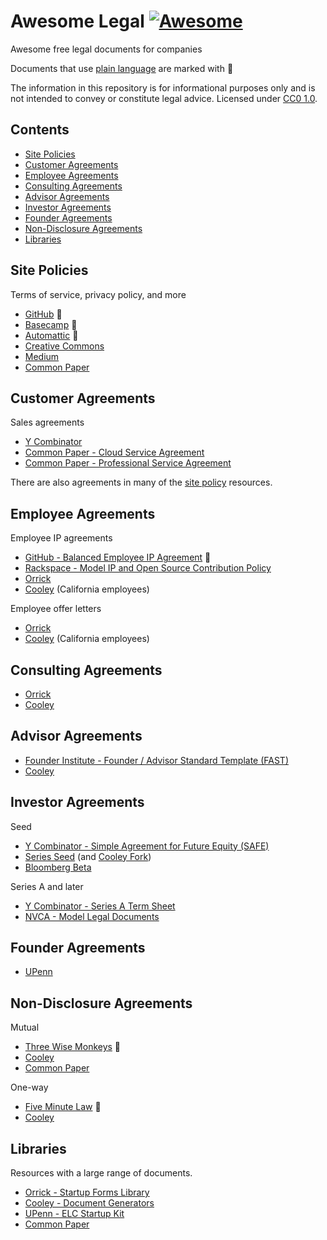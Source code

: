 # Awesome Legal [![Awesome](https://awesome.re/badge-flat2.svg)](https://awesome.re)

Awesome free legal documents for companies

Documents that use [plain language](https://hbr.org/2018/01/the-case-for-plain-language-contracts) are marked with :tada:

The information in this repository is for informational purposes only and is not intended to convey or constitute legal advice. Licensed under [CC0 1.0](LICENSE.txt).

## Contents

- [Site Policies](#site-policies)
- [Customer Agreements](#customer-agreements)
- [Employee Agreements](#employee-agreements)
- [Consulting Agreements](#consulting-agreements)
- [Advisor Agreements](#advisor-agreements)
- [Investor Agreements](#investor-agreements)
- [Founder Agreements](#founder-agreements)
- [Non-Disclosure Agreements](#non-disclosure-agreements)
- [Libraries](#libraries)

## Site Policies

Terms of service, privacy policy, and more

- [GitHub](https://github.com/github/site-policy) :tada:
- [Basecamp](https://github.com/basecamp/policies) :tada:
- [Automattic](https://github.com/Automattic/legalmattic) :tada:
- [Creative Commons](https://creativecommons.org/policies/)
- [Medium](https://github.com/Medium/medium-policy)
- [Common Paper](https://commonpaper.com/standards/terms-of-service/)

## Customer Agreements

Sales agreements

- [Y Combinator](https://www.ycombinator.com/sales_agreement/)
- [Common Paper - Cloud Service Agreement](https://commonpaper.com/standards/cloud-service-agreement/)
- [Common Paper - Professional Service Agreement](https://commonpaper.com/standards/professional-services-agreement/)

There are also agreements in many of the [site policy](#site-policies) resources.

## Employee Agreements

Employee IP agreements

- [GitHub - Balanced Employee IP Agreement](https://github.com/github/balanced-employee-ip-agreement) :tada:
- [Rackspace - Model IP and Open Source Contribution Policy](https://processmechanics.com/2015/07/23/a-model-ip-and-open-source-contribution-policy/)
- [Orrick](https://www.orrick.com/en/Total-Access/Tool-Kit/Start-Up-Forms/Employment-and-Consultant)
- [Cooley](https://www.cooleygo.com/documents/form-employee-confidential-information-inventions-assignment-agreement/) (California employees)

Employee offer letters

- [Orrick](https://www.orrick.com/en/Total-Access/Tool-Kit/Start-Up-Forms/Employment-and-Consultant)
- [Cooley](https://www.cooleygo.com/documents/form-employee-offer-letter/) (California employees)

## Consulting Agreements

- [Orrick](https://www.orrick.com/en/Total-Access/Tool-Kit/Start-Up-Forms/Employment-and-Consultant)
- [Cooley](https://www.cooleygo.com/documents/form-consulting-agreement/)

## Advisor Agreements

- [Founder Institute - Founder / Advisor Standard Template (FAST)](https://fi.co/FAST)
- [Cooley](https://www.cooleygo.com/documents/form-advisor-agreement/)

## Investor Agreements

Seed

- [Y Combinator - Simple Agreement for Future Equity (SAFE)](https://www.ycombinator.com/documents/#safe)
- [Series Seed](https://github.com/seriesseed/equity) (and [Cooley Fork](https://github.com/CooleyLLP/seriesseed))
- [Bloomberg Beta](https://github.com/Bloomberg-Beta/Investment-Documents)

Series A and later

- [Y Combinator - Series A Term Sheet](https://www.ycombinator.com/series_a_term_sheet/)
- [NVCA - Model Legal Documents](https://nvca.org/model-legal-documents/)

## Founder Agreements

- [UPenn](https://www.law.upenn.edu/clinic/entrepreneurship/startupkit/founders-agreement.pdf)

## Non-Disclosure Agreements

Mutual

- [Three Wise Monkeys](https://stuffandnonsense.co.uk/projects/three-wise-monkeys) :tada:
- [Cooley](https://www.cooleygo.com/documents/form-non-disclosure-agreement-mutual/)
- [Common Paper](https://commonpaper.com/standards/mutual-nda/)

One-way

- [Five Minute Law](https://fiveminutelaw.com/2018/06/04/the-plain-language-nda/) :tada:
- [Cooley](https://www.cooleygo.com/documents/form-non-disclosure-agreement-one-way/)

## Libraries

Resources with a large range of documents.

- [Orrick - Startup Forms Library](https://www.orrick.com/Total-Access/Tool-Kit/Start-Up-Forms)
- [Cooley - Document Generators](https://www.cooleygo.com/documents/index-document-generators/)
- [UPenn - ELC Startup Kit](https://www.law.upenn.edu/clinic/entrepreneurship/startupkit/)
- [Common Paper](https://commonpaper.com/standards/)
